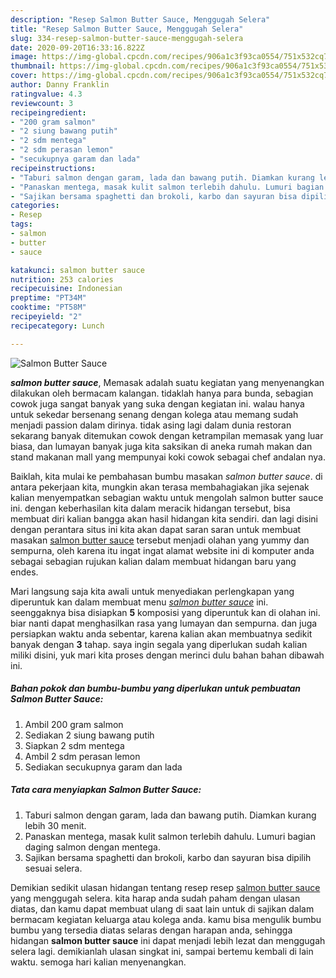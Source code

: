 ```yaml
---
description: "Resep Salmon Butter Sauce, Menggugah Selera"
title: "Resep Salmon Butter Sauce, Menggugah Selera"
slug: 334-resep-salmon-butter-sauce-menggugah-selera
date: 2020-09-20T16:33:16.822Z
image: https://img-global.cpcdn.com/recipes/906a1c3f93ca0554/751x532cq70/salmon-butter-sauce-foto-resep-utama.jpg
thumbnail: https://img-global.cpcdn.com/recipes/906a1c3f93ca0554/751x532cq70/salmon-butter-sauce-foto-resep-utama.jpg
cover: https://img-global.cpcdn.com/recipes/906a1c3f93ca0554/751x532cq70/salmon-butter-sauce-foto-resep-utama.jpg
author: Danny Franklin
ratingvalue: 4.3
reviewcount: 3
recipeingredient:
- "200 gram salmon"
- "2 siung bawang putih"
- "2 sdm mentega"
- "2 sdm perasan lemon"
- "secukupnya garam dan lada"
recipeinstructions:
- "Taburi salmon dengan garam, lada dan bawang putih. Diamkan kurang lebih 30 menit."
- "Panaskan mentega, masak kulit salmon terlebih dahulu. Lumuri bagian daging salmon dengan mentega."
- "Sajikan bersama spaghetti dan brokoli, karbo dan sayuran bisa dipilih sesuai selera."
categories:
- Resep
tags:
- salmon
- butter
- sauce

katakunci: salmon butter sauce 
nutrition: 253 calories
recipecuisine: Indonesian
preptime: "PT34M"
cooktime: "PT58M"
recipeyield: "2"
recipecategory: Lunch

---
```



![Salmon Butter Sauce](https://img-global.cpcdn.com/recipes/906a1c3f93ca0554/751x532cq70/salmon-butter-sauce-foto-resep-utama.jpg)

<b><i>salmon butter sauce</i></b>, Memasak adalah suatu kegiatan yang menyenangkan dilakukan oleh bermacam kalangan. tidaklah hanya para bunda, sebagian cowok juga sangat banyak yang suka dengan kegiatan ini. walau hanya untuk sekedar bersenang senang dengan kolega atau memang sudah menjadi passion dalam dirinya. tidak asing lagi dalam dunia restoran sekarang banyak ditemukan cowok dengan ketrampilan memasak yang luar biasa, dan lumayan banyak juga kita saksikan di aneka rumah makan dan stand makanan mall yang mempunyai koki cowok sebagai chef andalan nya.

Baiklah, kita mulai ke pembahasan bumbu masakan <i>salmon butter sauce</i>. di antara pekerjaan kita, mungkin akan terasa membahagiakan jika sejenak kalian menyempatkan sebagian waktu untuk mengolah salmon butter sauce ini. dengan keberhasilan kita dalam meracik hidangan tersebut, bisa membuat diri kalian bangga akan hasil hidangan kita sendiri. dan lagi disini dengan perantara situs ini kita akan dapat saran saran untuk membuat masakan <u>salmon butter sauce</u> tersebut menjadi olahan yang yummy dan sempurna, oleh karena itu ingat ingat alamat website ini di komputer anda sebagai sebagian rujukan kalian dalam membuat hidangan baru yang endes.




Mari langsung saja kita awali untuk menyediakan perlengkapan yang diperuntuk kan dalam membuat menu <u><i>salmon butter sauce</i></u> ini. seenggaknya bisa disiapkan <b>5</b> komposisi yang diperuntuk kan di olahan ini. biar nanti dapat menghasilkan rasa yang lumayan dan sempurna. dan juga persiapkan waktu anda sebentar, karena kalian akan membuatnya sedikit banyak dengan <b>3</b> tahap. saya ingin segala yang diperlukan sudah kalian miliki disini, yuk mari kita proses dengan merinci dulu bahan bahan dibawah ini.

<!--inarticleads1-->

##### Bahan pokok dan bumbu-bumbu yang diperlukan untuk pembuatan Salmon Butter Sauce:

1. Ambil 200 gram salmon
1. Sediakan 2 siung bawang putih
1. Siapkan 2 sdm mentega
1. Ambil 2 sdm perasan lemon
1. Sediakan secukupnya garam dan lada




<!--inarticleads2-->

##### Tata cara menyiapkan Salmon Butter Sauce:

1. Taburi salmon dengan garam, lada dan bawang putih. Diamkan kurang lebih 30 menit.
1. Panaskan mentega, masak kulit salmon terlebih dahulu. Lumuri bagian daging salmon dengan mentega.
1. Sajikan bersama spaghetti dan brokoli, karbo dan sayuran bisa dipilih sesuai selera.




Demikian sedikit ulasan hidangan tentang resep resep <u>salmon butter sauce</u> yang menggugah selera. kita harap anda sudah paham dengan ulasan diatas, dan kamu dapat membuat ulang di saat lain untuk di sajikan dalam bermacam kegiatan keluarga atau kolega anda. kamu bisa mengulik bumbu bumbu yang tersedia diatas selaras dengan harapan anda, sehingga hidangan <b>salmon butter sauce</b> ini dapat menjadi lebih lezat dan menggugah selera lagi. demikianlah ulasan singkat ini, sampai bertemu kembali di lain waktu. semoga hari kalian menyenangkan.
